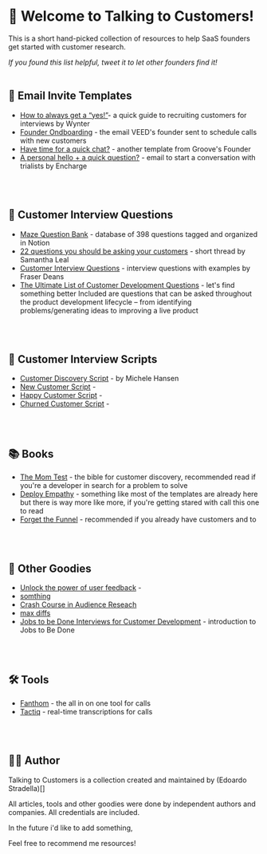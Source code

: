 # 👋 Welcome to Talking to Customers!

This is a short hand-picked collection of resources to help SaaS founders get started with customer research.

*If you found this list helpful, tweet it to let other founders find it!*
</br>
</br>

## 💌 Email Invite Templates
* [How to always get a “yes!”](https://wynter.com/post/customers-for-interviews)- a quick guide to recruiting customers for interviews by Wynter
* [Founder Ondboarding](https://twitter.com/sab8a/status/1750139712424091767) - the email VEED's founder sent to schedule calls with new customers
* [Have time for a quick chat?](https://www.groovehq.com/attachments/blog/non-scaleable-growth-tactics/a-request.png) - another template from Groove's Founder
* [A personal hello + a quick question?](https://cdn-aipmi.nitrocdn.com/pUHWBQidOlEeRPsGpymdfXQXdCAwwKii/assets/images/optimized/rev-c3155a1/encharge.io/wp-content/uploads/2019/08/personal-intro.jpg) - email to start a conversation with trialists by Encharge
</br>
</br>

## 🔎 Customer Interview Questions
* [Maze Question Bank](https://mazedesign.notion.site/69479454c71a48c49dae6e4f8406bd9a?v=eeb8b6ff563c4f47a69a70ccd5d36c56) - database of 398 questions tagged and organized in Notion
* [22 questions you should be asking your customers](https://twitter.com/samanthalcc/status/1567859143926599681?ref_src=twsrc%5Etfw%7Ctwcamp%5Etweetembed%7Ctwterm%5E1567859143926599681%7Ctwgr%5Ebe8958826cf224887267734f0f13f704902ec5b2%7Ctwcon%5Es1_&ref_url=https%3A%2F%2Fwww.notion.so%2Fedoardostradella%2FStudies-d19fbe731e774318ae655a41a8ff0341) - short thread by Samantha Leal
* [Customer Interview Questions](https://www.insightpipeline.com/customer-interview-questions) - interview questions with examples by Fraser Deans
* [The Ultimate List of Customer Development Questions](https://mfishbein.com/the-ultimate-list-of-customer-development-questions/) - let's find something better Included are questions that can be asked throughout the product development lifecycle – from identifying problems/generating ideas to improving a live product
</br>
</br>

## 💎 Customer Interview Scripts
* [Customer Discovery Script](https://deployempathy.substack.com/p/customer-interview-script-discovery-phase-i-e-before-you-ve-built-anything-415336) - by Michele Hansen
* [New Customer Script](https://deployempathy.substack.com/p/customer-interview-script-template-relatively-new-customer-aka-jtbd-switch-interview-415338) - 
* [Happy Customer Script](https://deployempathy.substack.com/p/customer-interview-script-happy-customer-415341) - 
* [Churned Customer Script](https://deployempathy.substack.com/p/customer-interview-script-churned-customer-415342) - 
</br>
</br>

## 📚 Books
* [The Mom Test](https://www.momtestbook.com/) - the bible for customer discovery, recommended read if you're a developer in search for a problem to solve
* [Deploy Empathy](https://deployempathy.com/) - something like most of the templates are already here but there is way more like more, if you're getting stared with call this one to read
* [Forget the Funnel](https://www.forgetthefunnel.com/customer-led-growth/book) - recommended if you already have customers and to
</br>
</br>

## 🚀 Other Goodies
* [Unlock the power of user feedback](https://growthroadmaps.beehiiv.com/p/unlock-power-user-feedback) - 
* [somthing](https://demandmaven.substack.com/p/how-to-not-do-product-discovery)
* [Crash Course in Audience Reseach](https://www.forgetthefunnel.com/resources/saas-audience-research-habits)
* [max diffs](https://demandmaven.substack.com/p/maxdiff-the-secret-to-getting-the)
* [Jobs to be Done Interviews for Customer Development](https://valchanova.me/customer-development-jobs-to-be-done/) - introduction to Jobs to Be Done
</br>
</br>

## 🛠 Tools
* [Fanthom](https://fathom.video/) - the all in on one tool for calls
* [Tactiq](https://tactiq.io/) - real-time transcriptions for calls
</br>
</br>

## 👩‍💻 Author
Talking to Customers is a collection created and maintained by (Edoardo Stradella)[]

All articles, tools and other goodies were done by independent authors and companies. All credentials are included.

In the future i'd like to add something,

Feel free to recommend me resources!
